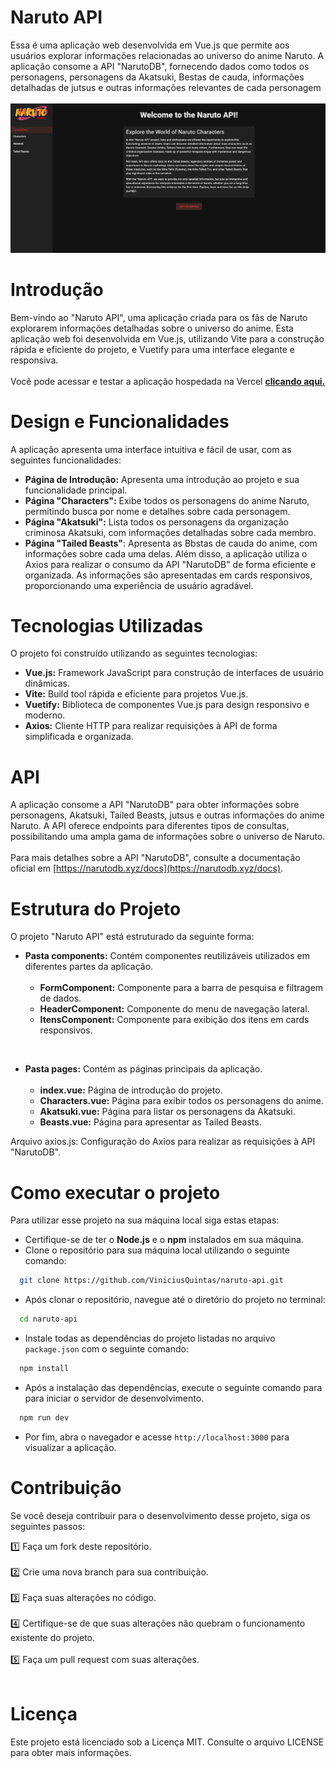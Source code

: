 # Naruto API
Essa é uma aplicação web desenvolvida em Vue.js que permite aos usuários explorar informações relacionadas ao universo do anime Naruto. A aplicação consome a API "NarutoDB", fornecendo dados como todos os personagens, personagens da Akatsuki, Bestas de cauda, informações detalhadas de jutsus e outras informações relevantes de cada personagem
<br>
<br>
![page](src/assets/screenshots/introduction.png)

# Introdução
Bem-vindo ao "Naruto API", uma aplicação criada para os fãs de Naruto explorarem informações detalhadas sobre o universo do anime. Esta aplicação web foi desenvolvida em Vue.js, utilizando Vite para a construção rápida e eficiente do projeto, e Vuetify para uma interface elegante e responsiva.
<br>
<br>
Você pode acessar e testar a aplicação hospedada na Vercel **[clicando aqui.](https://naruto-api-viniciusquintas-projects.vercel.app/)** 

# Design e Funcionalidades
A aplicação apresenta uma interface intuitiva e fácil de usar, com as seguintes funcionalidades:

- **Página de Introdução:** Apresenta uma introdução ao projeto e sua funcionalidade principal.
- **Página "Characters":** Exibe todos os personagens do anime Naruto, permitindo busca por nome e detalhes sobre cada personagem.
- **Página "Akatsuki":** Lista todos os personagens da organização criminosa Akatsuki, com informações detalhadas sobre cada membro.
- **Página "Tailed Beasts"**: Apresenta as Bbstas de cauda do anime, com informações sobre cada uma delas.
Além disso, a aplicação utiliza o Axios para realizar o consumo da API "NarutoDB" de forma eficiente e organizada. As informações são apresentadas em cards responsivos, proporcionando uma experiência de usuário agradável.

# Tecnologias Utilizadas
O projeto foi construído utilizando as seguintes tecnologias:

- **Vue.js:** Framework JavaScript para construção de interfaces de usuário dinâmicas.
- **Vite:** Build tool rápida e eficiente para projetos Vue.js.
- **Vuetify:** Biblioteca de componentes Vue.js para design responsivo e moderno.
- **Axios:** Cliente HTTP para realizar requisições à API de forma simplificada e organizada.

# API
A aplicação consome a API "NarutoDB" para obter informações sobre personagens, Akatsuki, Tailed Beasts, jutsus e outras informações do anime Naruto. A API oferece endpoints para diferentes tipos de consultas, possibilitando uma ampla gama de informações sobre o universo de Naruto.
<br>
<br>
Para mais detalhes sobre a API "NarutoDB", consulte a documentação oficial em [https://narutodb.xyz/docs](https://narutodb.xyz/docs).

# Estrutura do Projeto
O projeto "Naruto API" está estruturado da seguinte forma:

- **Pasta components:** Contém componentes reutilizáveis utilizados em diferentes partes da aplicação.
    <br>
    <br>
  - **FormComponent:** Componente para a barra de pesquisa e filtragem de dados.
    <br>
  - **HeaderComponent:** Componente do menu de navegação lateral.
    <br>
  - **ItensComponent:** Componente para exibição dos itens em cards responsivos.

<br>

- **Pasta pages:** Contém as páginas principais da aplicação.
    <br>
    <br>
  - **index.vue:** Página de introdução do projeto.
    <br>
  - **Characters.vue:** Página para exibir todos os personagens do anime.
    <br>
  - **Akatsuki.vue:** Página para listar os personagens da Akatsuki.
    <br>
  - **Beasts.vue:** Página para apresentar as Tailed Beasts.
    <br>
    
Arquivo axios.js: Configuração do Axios para realizar as requisições à API "NarutoDB".


# Como executar o projeto
Para utilizar esse projeto na sua máquina local siga estas etapas:
- Certifique-se de ter o **Node.js** e o **npm** instalados em sua máquina.
- Clone o repositório para sua máquina local utilizando o seguinte comando:
```bash
  git clone https://github.com/ViniciusQuintas/naruto-api.git
```
- Após clonar o repositório, navegue até o diretório do projeto no terminal:
```bash
  cd naruto-api
```
- Instale todas as dependências do projeto listadas no arquivo `package.json` com o seguinte comando:
```bash
  npm install
```
- Após a instalação das dependências, execute o seguinte comando para para iniciar o servidor de desenvolvimento.
```bash
  npm run dev
```
- Por fim, abra o navegador e acesse `http://localhost:3000` para visualizar a aplicação.

# Contribuição
Se você deseja contribuir para o desenvolvimento desse projeto, siga os seguintes passos:

 1️⃣ Faça um fork deste repositório. 
<br>
<br>
 2️⃣ Crie uma nova branch para sua contribuição. 
<br>
<br>
 3️⃣ Faça suas alterações no código. 
<br>
<br>
 4️⃣ Certifique-se de que suas alterações não quebram o funcionamento existente do projeto. 
<br>
<br>
 5️⃣ Faça um pull request com suas alterações. 
<br>
<br>


# Licença
Este projeto está licenciado sob a Licença MIT. Consulte o arquivo LICENSE para obter mais informações.
